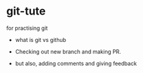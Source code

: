 # git-tute

for practising git

- what is git vs github

- Checking out new branch and making PR.
- but also, adding comments and giving feedback
